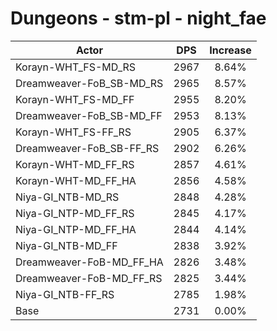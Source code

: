 # Dungeons - stm-pl - night_fae
| Actor | DPS | Increase |
|---|:---:|:---:|
|Korayn-WHT_FS-MD_RS|2967|8.64%|
|Dreamweaver-FoB_SB-MD_RS|2965|8.57%|
|Korayn-WHT_FS-MD_FF|2955|8.20%|
|Dreamweaver-FoB_SB-MD_FF|2953|8.13%|
|Korayn-WHT_FS-FF_RS|2905|6.37%|
|Dreamweaver-FoB_SB-FF_RS|2902|6.26%|
|Korayn-WHT-MD_FF_RS|2857|4.61%|
|Korayn-WHT-MD_FF_HA|2856|4.58%|
|Niya-GI_NTB-MD_RS|2848|4.28%|
|Niya-GI_NTP-MD_FF_RS|2845|4.17%|
|Niya-GI_NTP-MD_FF_HA|2844|4.14%|
|Niya-GI_NTB-MD_FF|2838|3.92%|
|Dreamweaver-FoB-MD_FF_HA|2826|3.48%|
|Dreamweaver-FoB-MD_FF_RS|2825|3.44%|
|Niya-GI_NTB-FF_RS|2785|1.98%|
|Base|2731|0.00%|
